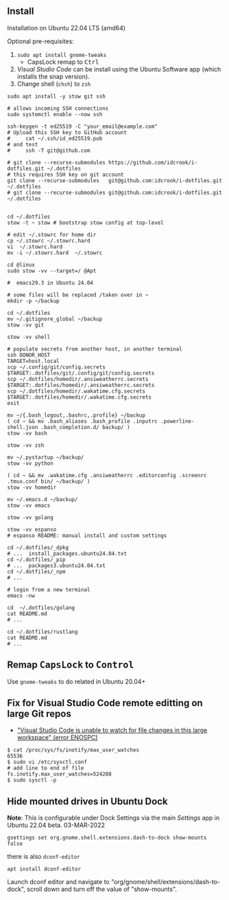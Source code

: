 Install
-------

Installation on Ubuntu 22.04 LTS (amd64)

Optional pre-requisites:

1.	`sudo apt install gnome-tweaks`
	-	CapsLock remap to <kbd>Ctrl</kbd>
2.	*Visual Studio Code* can be install using the Ubuntu Software app (which installs the snap version).
3.	Change shell (`chsh`) to `zsh`

```shell
sudo apt install -y stow git ssh

# allows incoming SSH connections
sudo systemctl enable --now ssh

ssh-keygen -t ed25519 -C "your_email@example.com"
# Upload this SSH key to GitHub account
#     cat ~/.ssh/id_ed25519.pub
# and test
#     ssh -T git@github.com

# git clone --recurse-submodules https://github.com/idcrook/i-dotfiles.git ~/.dotfiles
# this requires SSH key on git account
git clone --recurse-submodules   git@github.com:idcrook/i-dotfiles.git ~/.dotfiles
# git clone --recurse-submodules git@github.com:idcrook/i-dotfiles.git ~/.dotfiles


cd ~/.dotfiles
stow -t ~ stow # bootstrap stow config at top-level

# edit ~/.stowrc for home dir
cp ~/.stowrc ~/.stowrc.hard
vi  ~/.stowrc.hard
mv -i ~/.stowrc.hard  ~/.stowrc

cd @linux
sudo stow -vv --target=/ @Apt

#  emacs29.3 in Ubuntu 24.04

# some files will be replaced /taken over in ~
mkdir -p ~/backup

cd ~/.dotfiles
mv ~/.gitignore_global ~/backup
stow -vv git

stow -vv shell

# populate secrets from another host, in another terminal
ssh DONOR_HOST
TARGET=host.local
scp ~/.config/git/config.secrets  $TARGET:.dotfiles/git/.config/git/config.secrets
scp ~/.dotfiles/homedir/.ansiweatherrc.secrets  $TARGET:.dotfiles/homedir/.ansiweatherrc.secrets
scp ~/.dotfiles/homedir/.wakatime.cfg.secrets $TARGET:.dotfiles/homedir/.wakatime.cfg.secrets
exit

mv ~/{.bash_logout,.bashrc,.profile} ~/backup
( cd ~ && mv .bash_aliases .bash_profile .inputrc .powerline-shell.json .bash_completion.d/ backup/ )
stow -vv bash

stow -vv zsh

mv ~/.pystartup ~/backup/
stow -vv python

( cd ~ && mv .wakatime.cfg .ansiweatherrc .editorconfig .screenrc .tmux.conf bin/ ~/backup/ )
stow -vv homedir

mv ~/.emacs.d ~/backup/
stow -vv emacs

stow -vv golang

stow -vv espanso
# espanso README: manual install and custom settings

cd ~/.dotfiles/_dpkg
# ...  install_packages.ubuntu24.04.txt
cd ~/.dotfiles/_pip
# ...  packages3.ubuntu24.04.txt
cd ~/.dotfiles/_npm
# ...

# login from a new terminal
emacs -nw

cd  ~/.dotfiles/golang
cat README.md
# ...

cd ~/.dotfiles/rustlang
cat README.md
# ...
```

Remap <kbd>CapsLock</kbd> to <kbd>Control</kbd>
-----------------------------------------------

Use `gnome-tweaks` to do related in Ubuntu 20.04+

Fix for Visual Studio Code remote editting on large Git repos
-------------------------------------------------------------

-	["Visual Studio Code is unable to watch for file changes in this large workspace" (error ENOSPC)](https://code.visualstudio.com/docs/setup/linux#_visual-studio-code-is-unable-to-watch-for-file-changes-in-this-large-workspace-error-enospc)

```console
$ cat /proc/sys/fs/inotify/max_user_watches
65536
$ sudo vi /etc/sysctl.conf
# add line to end of file
fs.inotify.max_user_watches=524288
$ sudo sysctl -p
```

Hide mounted drives in Ubuntu Dock
----------------------------------

**Note**: This is configurable under Dock Settings via the main *Settings* app in Ubuntu 22.04 beta. 03-MAR-2022

```
gsettings set org.gnome.shell.extensions.dash-to-dock show-mounts false
```

there is also `dconf-editor`

```shell
apt install dconf-editor
```

Launch dconf editor and navigate to "org/gnome/shell/extensions/dash-to-dock", scroll down and turn off the value of "show-mounts".

